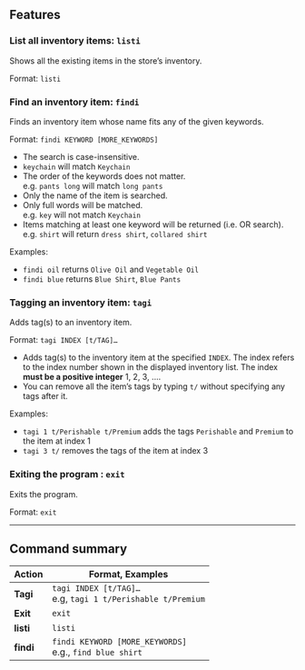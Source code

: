 ## Features

### List all inventory items: `listi`

Shows all the existing items in the store’s inventory.

Format: `listi`

### Find an inventory item: `findi`
Finds an inventory item whose name fits any of the given keywords.

Format: `findi KEYWORD [MORE_KEYWORDS]`

- The search is case-insensitive.
- `keychain` will match `Keychain`
- The order of the keywords does not matter. <br> e.g. `pants long` will match `long pants`
- Only the name of the item is searched.
- Only full words will be matched. <br> e.g. `key` will not match `Keychain`
- Items matching at least one keyword will be returned (i.e. OR search). <br>
  e.g. `shirt` will return `dress shirt`, `collared shirt`

Examples:
- `findi oil` returns `Olive Oil` and `Vegetable Oil`
- `findi blue` returns `Blue Shirt`, `Blue Pants`

### Tagging an inventory item: `tagi`

Adds tag(s) to an inventory item.

Format: `tagi INDEX [t/TAG]…​`

* Adds tag(s) to the inventory item at the specified `INDEX`. 
  The index refers to the index number shown in the displayed inventory list. The index **must be a positive integer** 1, 2, 3, …​.
* You can remove all the item’s tags by typing `t/` without
  specifying any tags after it.

Examples:
* `tagi 1 t/Perishable t/Premium` adds the tags `Perishable` and `Premium` to
  the item at index 1
* `tagi 3 t/` removes the tags of the item at index 3

### Exiting the program : `exit`

Exits the program.

Format: `exit`

--------------------------------------------------------------------------------------------------

## Command summary

Action | Format, Examples
--------|------------------
**Tagi** | `tagi INDEX [t/TAG]…​` <br> e.g, `tagi 1 t/Perishable t/Premium`
**Exit** | `exit`
**listi** | `listi`  
**findi** | `findi KEYWORD [MORE_KEYWORDS]` <br/> e.g., `find blue shirt` 
